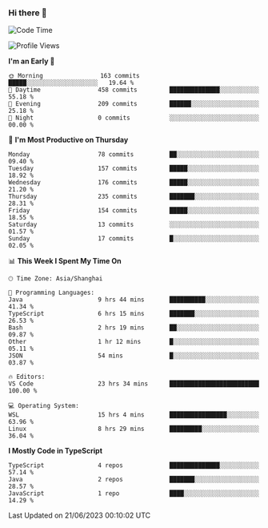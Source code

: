 ### Hi there 👋

<!--
**waynelwz/waynelwz** is a ✨ _special_ ✨ repository because its `README.md` (this file) appears on your GitHub profile.

Here are some ideas to get you started:

- 🔭 I’m currently working on ...
- 🌱 I’m currently learning ...
- 👯 I’m looking to collaborate on ...
- 🤔 I’m looking for help with ...
- 💬 Ask me about ...
- 📫 How to reach me: ...
- 😄 Pronouns: ...
- ⚡ Fun fact: ...
-->

<!--START_SECTION:waka-->
![Code Time](http://img.shields.io/badge/Code%20Time-1%2C540%20hrs%2050%20mins-blue)

![Profile Views](http://img.shields.io/badge/Profile%20Views-0-blue)

**I'm an Early 🐤** 

```text
🌞 Morning                163 commits         █████░░░░░░░░░░░░░░░░░░░░   19.64 % 
🌆 Daytime                458 commits         ██████████████░░░░░░░░░░░   55.18 % 
🌃 Evening                209 commits         ██████░░░░░░░░░░░░░░░░░░░   25.18 % 
🌙 Night                  0 commits           ░░░░░░░░░░░░░░░░░░░░░░░░░   00.00 % 
```
📅 **I'm Most Productive on Thursday** 

```text
Monday                   78 commits          ██░░░░░░░░░░░░░░░░░░░░░░░   09.40 % 
Tuesday                  157 commits         █████░░░░░░░░░░░░░░░░░░░░   18.92 % 
Wednesday                176 commits         █████░░░░░░░░░░░░░░░░░░░░   21.20 % 
Thursday                 235 commits         ███████░░░░░░░░░░░░░░░░░░   28.31 % 
Friday                   154 commits         █████░░░░░░░░░░░░░░░░░░░░   18.55 % 
Saturday                 13 commits          ░░░░░░░░░░░░░░░░░░░░░░░░░   01.57 % 
Sunday                   17 commits          █░░░░░░░░░░░░░░░░░░░░░░░░   02.05 % 
```


📊 **This Week I Spent My Time On** 

```text
🕑︎ Time Zone: Asia/Shanghai

💬 Programming Languages: 
Java                     9 hrs 44 mins       ██████████░░░░░░░░░░░░░░░   41.34 % 
TypeScript               6 hrs 15 mins       ███████░░░░░░░░░░░░░░░░░░   26.53 % 
Bash                     2 hrs 19 mins       ██░░░░░░░░░░░░░░░░░░░░░░░   09.87 % 
Other                    1 hr 12 mins        █░░░░░░░░░░░░░░░░░░░░░░░░   05.11 % 
JSON                     54 mins             █░░░░░░░░░░░░░░░░░░░░░░░░   03.87 % 

🔥 Editors: 
VS Code                  23 hrs 34 mins      █████████████████████████   100.00 % 

💻 Operating System: 
WSL                      15 hrs 4 mins       ████████████████░░░░░░░░░   63.96 % 
Linux                    8 hrs 29 mins       █████████░░░░░░░░░░░░░░░░   36.04 % 
```

**I Mostly Code in TypeScript** 

```text
TypeScript               4 repos             ██████████████░░░░░░░░░░░   57.14 % 
Java                     2 repos             ███████░░░░░░░░░░░░░░░░░░   28.57 % 
JavaScript               1 repo              ████░░░░░░░░░░░░░░░░░░░░░   14.29 % 
```




 Last Updated on 21/06/2023 00:10:02 UTC
<!--END_SECTION:waka-->
